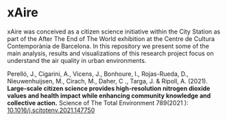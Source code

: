 # xAire
xAire was conceived as a citizen science initiative within the City Station as part of the After The End of The World exhibition at the Centre de Cultura Contemporània de Barcelona. In this repository we present some of the main analysis, results and visualizations of this research project focus on understand the air quality in urban environments.

Perelló, J., Cigarini, A., Vicens, J., Bonhoure, I., Rojas-Rueda, D., Nieuwenhuijsen, M., Cirach, M., Daher, C
., Targa, J. & Ripoll, A. (2021). **Large-scale citizen science provides high-resolution nitrogen dioxide values and
 health impact while enhancing community knowledge and collective action.** Science of The Total Environment 789(2021
 ): [10.1016/j.scitotenv.2021.147750](https://www.sciencedirect.com/science/article/pii/S0048969721028217)
 